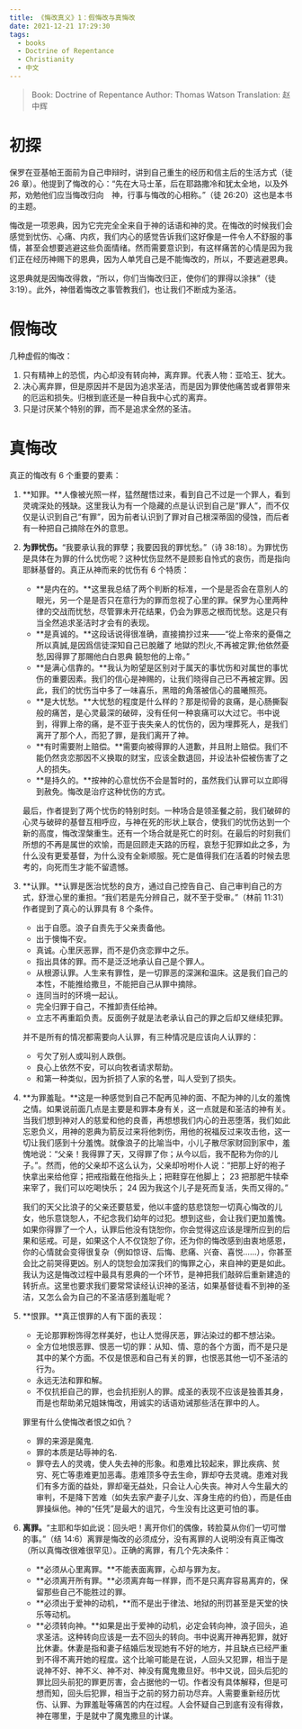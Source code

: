 ```yaml
---
title: 《悔改真义》1：假悔改与真悔改
date: 2021-12-21 17:29:30
tags:
  - books
  - Doctrine of Repentance
  - Christianity
  - 中文
---
```


> Book: Doctrine of Repentance
> Author: Thomas Watson
> Translation: 赵中辉

# 初探

保罗在亚基帕王面前为自己申辩时，讲到自己重生的经历和信主后的生活方式（徒 26 章）。他提到了悔改的心：“先在大马士革，后在耶路撒冷和犹太全地，以及外邦，劝勉他们应当悔改归向　神，行事与悔改的心相称。”（徒 26:20）这也是本书的主题。

悔改是一项恩典，因为它完完全全来自于神的话语和神的灵。在悔改的时候我们会感觉到忧伤、心痛、内疚，我们内心的感觉告诉我们这好像是一件令人不舒服的事情，甚至会想要逃避这些负面情绪。然而需要意识到，有这样痛苦的心情是因为我们正在经历神赐下的恩典，因为人单凭自己是不能悔改的，所以，不要逃避恩典。

这恩典就是因悔改得救，“所以，你们当悔改归正，使你们的罪得以涂抹”（徒 3:19）。此外，神借着悔改之事管教我们，也让我们不断成为圣洁。

# 假悔改

几种虚假的悔改：

1. 只有精神上的恐慌，内心却没有转向神，离弃罪。代表人物：亚哈王、犹大。
2. 决心离弃罪，但是原因并不是因为追求圣洁，而是因为罪使他痛苦或者罪带来的厄运和损失。归根到底还是一种自我中心式的离弃。
3. 只是讨厌某个特别的罪，而不是追求全然的圣洁。

# 真悔改

真正的悔改有 6 个重要的要素：

1. **知罪。**人像被光照一样，猛然醒悟过来，看到自己不过是一个罪人，看到灵魂深处的残缺。这里我认为有一个隐藏的点是认识到自己是“罪人”，而不仅仅是认识到自己“有罪”，因为前者认识到了罪对自己根深蒂固的侵蚀，而后者有一种把自己摘除在外的意思。
2. **为罪忧伤。**“我要承认我的罪孽；我要因我的罪忧愁。”（诗 38:18）。为罪忧伤是具体在为罪的什么忧伤呢？这种忧伤显然不是顾影自怜式的哀伤，而是指向耶稣基督的。真正从神而来的忧伤有 6 个特质：

   - **是内在的。**这里我总结了两个判断的标准，一个是是否会在意别人的眼光，另一个是是否只在意行为的罪而忽视了心里的罪。保罗为心里两种律的交战而忧愁，尽管罪未开花结果，仍会为罪恶之根而忧愁。这是只有当全然追求圣洁时才会有的表现。
   - **是真诚的。**这段话说得很准确，直接摘抄过来——“從上帝來的憂傷之所以真誠,是因爲信徒深知自己已脫離了 地獄的烈火,不再被定罪;他依然憂愁,因得罪了那賜他白白恩典 饒恕他的上帝。”
   - **是满心信靠的。**我认为盼望是区别对于属天的事忧伤和对属世的事忧伤的重要因素。我们的信心是神赐的，让我们晓得自己已不再被定罪。因此，我们的忧伤当中多了一味喜乐，黑暗的角落被信心的晨曦照亮。
   - **是大忧愁。**大忧愁的程度是什么样的？那是彻骨的哀痛，是心肠撕裂般的痛苦，是心灵最深的破碎，没有任何一种哀痛可以大过它。书中说到，得罪上帝的痛，是不亚于丧失亲人的忧伤的，因为埋葬死人，是我们离开了那个人，而犯了罪，是我们离开了神。
   - **有时需要附上赔偿。**需要向被得罪的人道歉，并且附上赔偿。我们不能仍然贪恋那因不义换取的财宝，应该全数退回，并设法补偿被伤害了之人的损失。
   - **是持久的。**按神的心意忧伤不会是暂时的，虽然我们认罪可以立即得到赦免。悔改是治疗这种忧伤的方式。

   最后，作者提到了两个忧伤的特别时刻。一种场合是领圣餐之前，我们破碎的心灵与破碎的基督互相呼应，与神在死的形状上联合，使我们的忧伤达到一个新的高度，悔改涅槃重生。还有一个场合就是死亡的时刻。在最后的时刻我们所想的不再是属世的欢愉，而是回顾走天路的历程，哀愁于犯罪如此之多，为什么没有更爱基督，为什么没有全新顺服。死亡是值得我们在活着的时候去思考的，向死而生才能不留遗憾。

3. **认罪。**认罪是医治忧愁的良方，通过自己控告自己、自己审判自己的方式，舒泄心里的重担。“我们若是先分辨自己，就不至于受审。”（林前 11:31）作者提到了真心的认罪具有 8 个条件。

   - 出于自愿。浪子自责先于父亲责备他。
   - 出于懊悔不安。
   - 真诚。心里厌恶罪，而不是仍贪恋罪中之乐。
   - 指出具体的罪。而不是泛泛地承认自己是个罪人。
   - 从根源认罪。人生来有罪性，是一切罪恶的深渊和温床。这是我们自己的本性，不能推给撒旦，不能把自己从罪中摘除。
   - 连同当时的环境一起认。
   - 完全归罪于自己，不推卸责任给神。
   - 立志不再重蹈负责。反面例子就是法老承认自己的罪之后却又继续犯罪。

   并不是所有的情况都需要向人认罪，有三种情况是应该向人认罪的：

   - 亏欠了别人或叫别人跌倒。
   - 良心上依然不安，可以向牧者请求帮助。
   - 和第一种类似，因为折损了人家的名誉，叫人受到了损失。

4. **为罪羞耻。**这是一种感觉到自己不配再见神的面、不配为神的儿女的羞愧之情。如果说前面几点是主要是和罪本身有关，这一点就是和圣洁的神有关。当我们想到神对人的慈爱和他的良善，再想想我们内心的丑恶堕落，我们如此忘恩负义，用神的恩典为箭反过来将他刺伤，用他的祝福反过来攻击他，这一切让我们感到十分羞愧。就像浪子的比喻当中，小儿子散尽家财回到家中，羞愧地说：“父亲！我得罪了天，又得罪了你；从今以后，我不配称为你的儿子。”。然而，他的父亲却不这么认为，父亲却吩咐仆人说：“把那上好的袍子快拿出来给他穿；把戒指戴在他指头上；把鞋穿在他脚上； 23 把那肥牛犊牵来宰了，我们可以吃喝快乐； 24 因为我这个儿子是死而复活，失而又得的。”

   我们的天父比浪子的父亲还要慈爱，他以丰盛的慈悲饶恕一切真心悔改的儿女，他乐意饶恕人，不纪念我们幼年的过犯。想到这些，会让我们更加羞愧。如果你得罪了一个人，认罪后他没有饶恕你，你会觉得这应该是理所应到的后果和惩戒。可是，如果这个人不仅饶恕了你，还为你的悔改感到由衷地感恩，你的心情就会变得很复杂（例如惊讶、后悔、悲痛、兴奋、喜悦......），你甚至会比之前哭得更凶。别人的饶恕会加深我们的悔罪之心，来自神的更是如此。我认为这是悔改过程中最具有恩典的一个环节，是神把我们敲碎后重新建造的转折点。这里也要求我们要常常读经认识神的圣洁，如果基督徒看不到神的圣洁，又怎么会为自己的不圣洁感到羞耻呢？

5. **恨罪。**真正恨罪的人有下面的表现：

   - 无论那罪粉饰得怎样美好，也让人觉得厌恶，罪沾染过的都不想沾染。
   - 全方位地恨恶罪、恨恶一切的罪：从知、情、意的各个方面，而不是只是其中的某个方面。不仅是恨恶和自己有关的罪，也恨恶其他一切不圣洁的行为。
   - 永远无法和罪和解。
   - 不仅抗拒自己的罪，也会抗拒别人的罪。成圣的表现不应该是独善其身，而是也帮助弟兄姐妹悔改，用诚实的话语劝诫那些活在罪中的人。

   罪里有什么使悔改者恨之如仇？

   - 罪的来源是魔鬼.
   - 罪的本质是玷辱神的名.
   - 罪夺去人的灵魂，使人失去神的形象。和患难比较起来，罪比疾病、贫穷、死亡等患难更加恶毒。患难顶多夺去生命，罪却夺去灵魂。患难对我们有多方面的益处，罪却毫无益处，只会让人心失丧。神对人今生最大的审判，不是降下苦难（如失去家产妻子儿女、浑身生疮的约伯），而是任由罪操纵他。神的“任凭”是最大的诅咒，今生没有比这更可怕的事。

6. **离罪。**“主耶和华如此说：回头吧！离开你们的偶像，转脸莫从你们一切可憎的事。”（结 14:6）离罪是悔改的必须成分，没有离罪的人说明没有真正悔改（所以真悔改很难很罕见）。正确的离罪，有几个先决条件：
   - **必须从心里离罪。**不能表面离罪，心却与罪为友。
   - **必须离开所有罪。**必须离弃每一样罪，而不是只离弃容易离弃的，保留那些自己不能胜过的罪。
   - **必须出于爱神的动机，**而不是出于律法、地狱的刑罚甚至是天堂的快乐等动机。
   - **必须转向神。**如果是出于爱神的动机，必定会转向神，浪子回头，追求圣洁。这种转向应该是一去不回头的转向。书中说离开神再犯罪，就好比休妻。休妻是指和妻子结婚后发现她有不好的地方，并且缺点已经严重到不得不离开她的程度。这个比喻可能是在说，人回头又犯罪，相当于是说神不好、神不义、神不对、神没有魔鬼撒旦好。书中又说，回头后犯的罪比回头前犯的罪更厉害，会占据他的一切。作者没有具体解释，但是可想而知，回头后犯罪，相当于之前的努力前功尽弃。人需要重新经历忧伤、认罪、为罪羞耻等痛苦的内在过程。人会怀疑自己到底有没有得救，神在哪里，于是就中了魔鬼撒旦的计谋。
